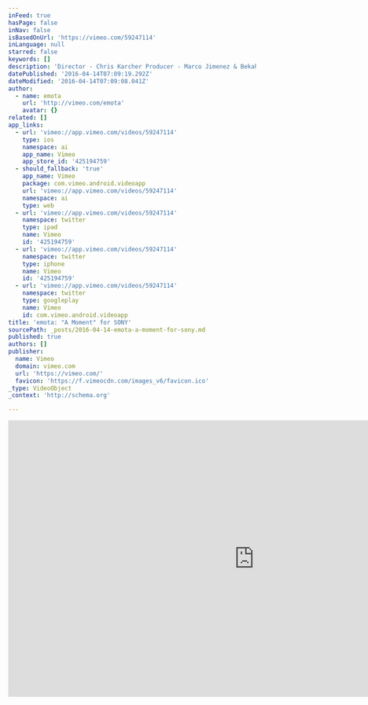```yaml
---
inFeed: true
hasPage: false
inNav: false
isBasedOnUrl: 'https://vimeo.com/59247114'
inLanguage: null
starred: false
keywords: []
description: 'Director - Chris Karcher Producer - Marco Jimenez & Bekah Christie Music Artist - Shadows_On_Stars Music Title - When_it_Builds emota: Sony Electronics approached emota with a challenge to bring their new brand aesthetic to life in an attention getting video.'
datePublished: '2016-04-14T07:09:19.292Z'
dateModified: '2016-04-14T07:09:08.041Z'
author:
  - name: emota
    url: 'http://vimeo.com/emota'
    avatar: {}
related: []
app_links:
  - url: 'vimeo://app.vimeo.com/videos/59247114'
    type: ios
    namespace: ai
    app_name: Vimeo
    app_store_id: '425194759'
  - should_fallback: 'true'
    app_name: Vimeo
    package: com.vimeo.android.videoapp
    url: 'vimeo://app.vimeo.com/videos/59247114'
    namespace: ai
    type: web
  - url: 'vimeo://app.vimeo.com/videos/59247114'
    namespace: twitter
    type: ipad
    name: Vimeo
    id: '425194759'
  - url: 'vimeo://app.vimeo.com/videos/59247114'
    namespace: twitter
    type: iphone
    name: Vimeo
    id: '425194759'
  - url: 'vimeo://app.vimeo.com/videos/59247114'
    namespace: twitter
    type: googleplay
    name: Vimeo
    id: com.vimeo.android.videoapp
title: 'emota: "A Moment" for SONY'
sourcePath: _posts/2016-04-14-emota-a-moment-for-sony.md
published: true
authors: []
publisher:
  name: Vimeo
  domain: vimeo.com
  url: 'https://vimeo.com/'
  favicon: 'https://f.vimeocdn.com/images_v6/favicon.ico'
_type: VideoObject
_context: 'http://schema.org'

---
```

<iframe src="https://cdn.embedly.com/widgets/media.html?src=https%3A%2F%2Fplayer.vimeo.com%2Fvideo%2F59247114&amp;url=https%3A%2F%2Fvimeo.com%2F59247114&amp;image=http%3A%2F%2Fi.vimeocdn.com%2Fvideo%2F417421000_1280.jpg&amp;key=b7d04c9b404c499eba89ee7072e1c4f7&amp;type=text%2Fhtml&amp;schema=vimeo" width="1000" height="563" scrolling="no" frameborder="0" allowfullscreen="allowfullscreen" style=""></iframe>